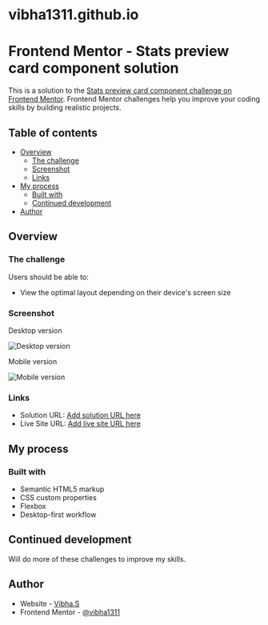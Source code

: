 # vibha1311.github.io
# Frontend Mentor - Stats preview card component solution

This is a solution to the [Stats preview card component challenge on Frontend Mentor](https://www.frontendmentor.io/challenges/stats-preview-card-component-8JqbgoU62). Frontend Mentor challenges help you improve your coding skills by building realistic projects.

## Table of contents

- [Overview](#overview)
  - [The challenge](#the-challenge)
  - [Screenshot](#screenshot)
  - [Links](#links)
- [My process](#my-process)
  - [Built with](#built-with)
  - [Continued development](#continued-development)
- [Author](#author)


## Overview

### The challenge

Users should be able to:

- View the optimal layout depending on their device's screen size

### Screenshot

Desktop version

![Desktop version
](https://github.com/vibha1311/frontendmentor-Stats-preview-card-component/blob/main/screenshot/desktop-version.png)


Mobile version

![Mobile version
](https://github.com/vibha1311/frontendmentor-Stats-preview-card-component/blob/main/screenshot/mobile-version.png)



### Links

- Solution URL: [Add solution URL here](https://github.com/vibha1311/frontendmentor-Stats-preview-card-component)
- Live Site URL: [Add live site URL here](https://your-live-site-url.com)

## My process

### Built with

- Semantic HTML5 markup
- CSS custom properties
- Flexbox
- Desktop-first workflow

## Continued development


Will do more of these challenges to improve my skills.

## Author

- Website - [Vibha.S](https://www.your-site.com)
- Frontend Mentor - [@vibha1311](https://www.frontendmentor.io/profile/yourusername)
